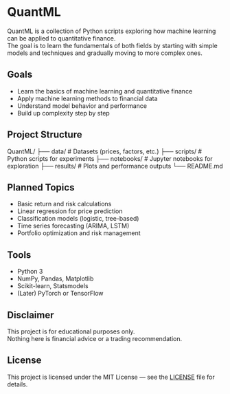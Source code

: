 # QuantML

QuantML is a collection of Python scripts exploring how machine learning can be applied to quantitative finance.  
The goal is to learn the fundamentals of both fields by starting with simple models and techniques and gradually moving to more complex ones.

## Goals

- Learn the basics of machine learning and quantitative finance  
- Apply machine learning methods to financial data  
- Understand model behavior and performance  
- Build up complexity step by step  

## Project Structure

QuantML/
├── data/         # Datasets (prices, factors, etc.)
├── scripts/      # Python scripts for experiments
├── notebooks/    # Jupyter notebooks for exploration
├── results/      # Plots and performance outputs
└── README.md

## Planned Topics

- Basic return and risk calculations  
- Linear regression for price prediction  
- Classification models (logistic, tree-based)  
- Time series forecasting (ARIMA, LSTM)  
- Portfolio optimization and risk management  

## Tools

- Python 3  
- NumPy, Pandas, Matplotlib  
- Scikit-learn, Statsmodels  
- (Later) PyTorch or TensorFlow  

## Disclaimer

This project is for educational purposes only.  
Nothing here is financial advice or a trading recommendation.

## License

This project is licensed under the MIT License — see the [LICENSE](./LICENSE) file for details.
